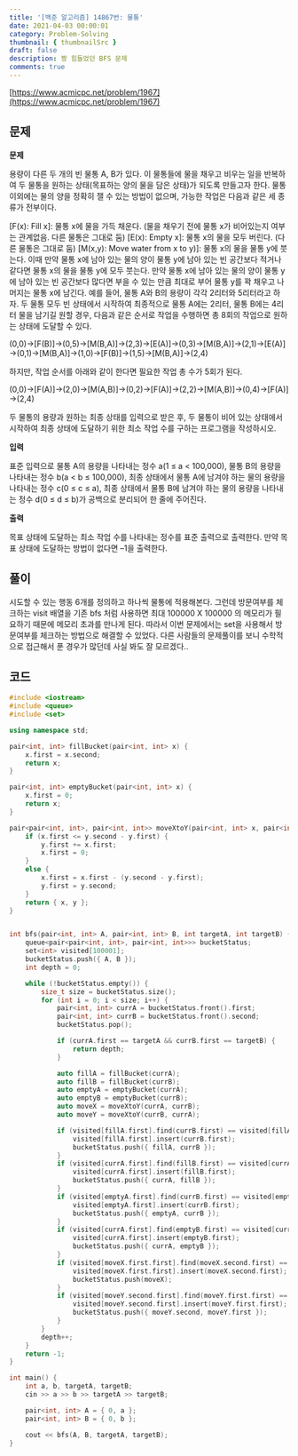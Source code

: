 ```yaml
---
title: '[백준 알고리즘] 14867번: 물통'
date: 2021-04-03 00:00:01
category: Problem-Solving
thumbnail: { thumbnailSrc }
draft: false
description: 짱 힘들었던 BFS 문제
comments: true
---
```


[https://www.acmicpc.net/problem/1967](https://www.acmicpc.net/problem/1967)

## 문제

**문제**<br>

용량이 다른 두 개의 빈 물통 A, B가 있다. 이 물통들에 물을 채우고 비우는 일을 반복하여 두 물통을 원하는 상태(목표하는 양의 물을 담은 상태)가 되도록 만들고자 한다. 물통 이외에는 물의 양을 정확히 잴 수 있는 방법이 없으며, 가능한 작업은 다음과 같은 세 종류가 전부이다.

[F(x): Fill x]: 물통 x에 물을 가득 채운다. (물을 채우기 전에 물통 x가 비어있는지 여부는 관계없음. 다른 물통은 그대로 둠)
[E(x): Empty x]: 물통 x의 물을 모두 버린다. (다른 물통은 그대로 둠)
[M(x,y): Move water from x to y)]: 물통 x의 물을 물통 y에 붓는다. 이때 만약 물통 x에 남아 있는 물의 양이 물통 y에 남아 있는 빈 공간보다 적거나 같다면 물통 x의 물을 물통 y에 모두 붓는다. 만약 물통 x에 남아 있는 물의 양이 물통 y에 남아 있는 빈 공간보다 많다면 부을 수 있는 만큼 최대로 부어 물통 y를 꽉 채우고 나머지는 물통 x에 남긴다.
예를 들어, 물통 A와 B의 용량이 각각 2리터와 5리터라고 하자. 두 물통 모두 빈 상태에서 시작하여 최종적으로 물통 A에는 2리터, 물통 B에는 4리터 물을 남기길 원할 경우, 다음과 같은 순서로 작업을 수행하면 총 8회의 작업으로 원하는 상태에 도달할 수 있다.

(0,0)→[F(B)]→(0,5)→[M(B,A)]→(2,3)→[E(A)]→(0,3)→[M(B,A)]→(2,1)→[E(A)]→(0,1)→[M(B,A)]→(1,0)→[F(B)]→(1,5)→[M(B,A)]→(2,4)

하지만, 작업 순서를 아래와 같이 한다면 필요한 작업 총 수가 5회가 된다.

(0,0)→[F(A)]→(2,0)→[M(A,B)]→(0,2)→[F(A)]→(2,2)→[M(A,B)]→(0,4)→[F(A)]→(2,4)

두 물통의 용량과 원하는 최종 상태를 입력으로 받은 후, 두 물통이 비어 있는 상태에서 시작하여 최종 상태에 도달하기 위한 최소 작업 수를 구하는 프로그램을 작성하시오.

**입력**<br>

표준 입력으로 물통 A의 용량을 나타내는 정수 a(1 ≤ a < 100,000), 물통 B의 용량을 나타내는 정수 b(a < b ≤ 100,000), 최종 상태에서 물통 A에 남겨야 하는 물의 용량을 나타내는 정수 c(0 ≤ c ≤ a), 최종 상태에서 물통 B에 남겨야 하는 물의 용량을 나타내는 정수 d(0 ≤ d ≤ b)가 공백으로 분리되어 한 줄에 주어진다.

**출력**<br>

목표 상태에 도달하는 최소 작업 수를 나타내는 정수를 표준 출력으로 출력한다. 만약 목표 상태에 도달하는 방법이 없다면 –1을 출력한다.

## 풀이

시도할 수 있는 행동 6개를 정의하고 하나씩 물통에 적용해본다. 그런데 방문여부를 체크하는 visit 배열을 기존 bfs 처럼 사용하면 최대 100000 X 100000 의 메모리가 필요하기 때문에 메모리 초과를 만나게 된다. 따라서 이번 문제에서는 set을 사용해서 방문여부를 체크하는 방법으로 해결할 수 있었다. 다른 사람들의 문제풀이를 보니 수학적으로 접근해서 푼 경우가 많던데 사실 봐도 잘 모르겠다..

## 코드

```cpp
#include <iostream>
#include <queue>
#include <set>

using namespace std;

pair<int, int> fillBucket(pair<int, int> x) {
    x.first = x.second;
    return x;
}

pair<int, int> emptyBucket(pair<int, int> x) {
    x.first = 0;
    return x;
}

pair<pair<int, int>, pair<int, int>> moveXtoY(pair<int, int> x, pair<int, int> y) {
    if (x.first <= y.second - y.first) {
        y.first += x.first;
        x.first = 0;
    }
    else {
        x.first = x.first - (y.second - y.first);
        y.first = y.second;
    }
    return { x, y };
}


int bfs(pair<int, int> A, pair<int, int> B, int targetA, int targetB) {
    queue<pair<pair<int, int>, pair<int, int>>> bucketStatus;
    set<int> visited[100001];
    bucketStatus.push({ A, B });
    int depth = 0;

    while (!bucketStatus.empty()) {
        size_t size = bucketStatus.size();
        for (int i = 0; i < size; i++) {
            pair<int, int> currA = bucketStatus.front().first;
            pair<int, int> currB = bucketStatus.front().second;
            bucketStatus.pop();

            if (currA.first == targetA && currB.first == targetB) {
                return depth;
            }

            auto fillA = fillBucket(currA);
            auto fillB = fillBucket(currB);
            auto emptyA = emptyBucket(currA);
            auto emptyB = emptyBucket(currB);
            auto moveX = moveXtoY(currA, currB);
            auto moveY = moveXtoY(currB, currA);

            if (visited[fillA.first].find(currB.first) == visited[fillA.first].end()) {
                visited[fillA.first].insert(currB.first);
                bucketStatus.push({ fillA, currB });
            }
            if (visited[currA.first].find(fillB.first) == visited[currA.first].end()) {
                visited[currA.first].insert(fillB.first);
                bucketStatus.push({ currA, fillB });
            }
            if (visited[emptyA.first].find(currB.first) == visited[emptyA.first].end()) {
                visited[emptyA.first].insert(currB.first);
                bucketStatus.push({ emptyA, currB });
            }
            if (visited[currA.first].find(emptyB.first) == visited[currA.first].end()) {
                visited[currA.first].insert(emptyB.first);
                bucketStatus.push({ currA, emptyB });
            }
            if (visited[moveX.first.first].find(moveX.second.first) == visited[moveX.first.first].end()) {
                visited[moveX.first.first].insert(moveX.second.first);
                bucketStatus.push(moveX);
            }
            if (visited[moveY.second.first].find(moveY.first.first) == visited[moveY.second.first].end()) {
                visited[moveY.second.first].insert(moveY.first.first);
                bucketStatus.push({ moveY.second, moveY.first });
            }
        }
        depth++;
    }
    return -1;
}

int main() {
    int a, b, targetA, targetB;
    cin >> a >> b >> targetA >> targetB;

    pair<int, int> A = { 0, a };
    pair<int, int> B = { 0, b };

    cout << bfs(A, B, targetA, targetB);
}


```
